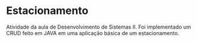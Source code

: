 # Estacionamento
Atividade da aula de Desenvolvimento de Sistemas II. Foi implementado um CRUD feito em JAVA em uma aplicação básica de um estacionamento.
